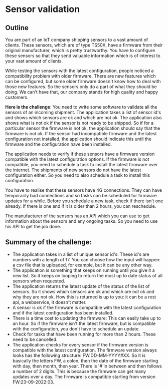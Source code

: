 # Sensor validation

## Outline

You are part of an IoT company shipping sensors to a vast amount of clients. These sensors, which are of type TS50X,
have a firmware from their original manufacturer, which is pretty trustworthy. You have to configure these sensors so 
that they send valuable information which is of interest to your vast amount of clients.

While testing the sensors with the latest configuration, people noticed a compatibility problem with older firmware. There
are new features which can be configured, but some older firmware doesn't know how to deal with those new features. So
the sensors only do a part of what they should be doing. We can’t have that, our company stands for high quality and
happy customers.

**Here is the challenge**: You need to write some software to validate all the sensors of an incoming shipment. The
application takes a list of sensor id's and shows which sensors are ok and which are not ok. The application also shows
what is not ok if the sensor is not ready to be shipped. So if for a particular sensor the firmware is not ok, the 
application should say that the firmware is not ok. If the sensor had incompatible firmware and the latest configuration
not installed, the application should indicate this until the firmware and the configuration have been installed.

The application needs to verify if these sensors have a firmware version compatible with the latest configuration
options. If the firmware is not compatible, you need to schedule a task to install the latest firmware over the
internet. The shipments of new sensors do not have the latest configuration either. So you need to also schedule a task
to install this configuration.

You have to realise that these sensors have 4G connections. They can have temporarily bad connections and so tasks can
be scheduled for firmware updates for a while. Before you schedule a new task, check if there isn’t one already. If
there is one and if it is older than 2 hours, you can reschedule.

The manufacturer of the sensors has [an API](Manufacturer_API.md) which you can use to get information about the sensors and any ongoing tasks.
So you need to use his API to get the job done.


## Summary of the challenge:

* The application takes in a list of unique sensor id's. These id's are numbers with a length of 17. You can choose
  how the input will happen: a csv file that is uploaded, for example, but it can be any other way.
* The application is something that keeps on running until you give it a new list. So it keeps on looping to return the
  most up to date status of all sensors when requested.
* The application returns the latest update of the status of the list of sensors. So it shows which sensors are ok and
  which are not ok and why they are not ok. How this is returned is up to you: it can be a rest api, a webservice, it
  doesn't matter.
* A sensor is ok if the firmware is compatible with the latest configuration and if the latest configuration has been
  installed.
* There is a time cost to updating the firmware: This can easily take up to an hour. So if the firmware isn't the latest
  firmware, but is compatible with the configuration, you don't have to schedule an update.
* Check for tasks that have been running for more than 2 hours. These need to be cancelled.
* The application checks for every sensor if the firmware version is compatible with the latest configuration. The
  firmware version always looks has the following structure: FW:DD-MM-YYYY#XX. So it is basically the letters FW, a
  colon, then the date of the firmware starting with day, then month, then year. There is '#'in between and then follows
  a number of 2 digits. This is because the firmware can get many updates over a day. The firmware is compatible starting from
  version FW:23-09-2022:03.
